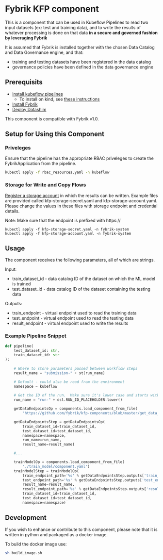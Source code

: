 # Fybrik KFP component

This is a component that can be used in Kubeflow Pipelines to read two input datasets (ex: test and training data), and to write the results of whatever
processing is done on that data **in a secure and governed fashion by leveraging Fybrik**

It is assumed that Fybrik is installed together with the chosen Data Catalog and Data Governance engine, and that:

* training and testing datasets have been registered in the data catalog
* governance policies have been defined in the data governance engine

## Prerequisits

* [Install kubeflow pipelines](https://www.kubeflow.org/docs/components/pipelines/installation/overview/#kubeflow-pipelines-standalone)
  * To install on kind, see [these instructions](https://github.com/machine-learning-exchange/mlx/blob/main/docs/install-mlx-on-kind.md#install-kubeflow-pipelines-for-reference-only-optional)
* [Install Fybrik](https://fybrik.io/v1.0/get-started/quickstart/)
* [Deploy Datashim](https://github.com/datashim-io/datashim)

This component is compatible with Fybrik v1.0.

## Setup for Using this Component

### Priveleges

Ensure that the pipeline has the appropriate RBAC priveleges to create the FybrikApplication from the pipeline.

```bash
kubectl apply -f rbac_resources.yaml -n kubeflow
```

### Storage for Write and Copy Flows

[Register a storage account](https://fybrik.io/v1.0/samples/notebook-write/#deploy-resources-for-write-scenarios) in which the results can be written.  Example files are provided called kfp-storage-secret.yaml and kfp-storage-account.yaml.  Please change the values in these files with storage endpoint and credential details.  

Note: Make sure that the endpoint is prefixed with https://

```
kubectl apply -f kfp-storage-secret.yaml -n fybrik-system
kubectl apply -f kfp-storage-account.yaml -n fybrik-system
```

## Usage

The component receives the following parameters, all of which are strings.

Input:

* train_dataset_id -  data catalog ID of the dataset on which the ML model is trained
* test_dataset_id - data catalog ID of the dataset containing the testing data

Outputs:

* train_endpoint - virtual endpoint used to read the training data
* test_endpoint - virtual endpoint used to read the testing data
* result_endpoint - virtual endpoint used to write the results

### Example Pipeline Snippet

```python
def pipeline(
    test_dataset_id: str,
    train_dataset_id: str
):
       
    # Where to store parameters passed between workflow steps
    result_name = "submission-" + st(run_name)

    # Default - could also be read from the environment
    namespace = kubeflow
    
    # Get the ID of the run.  Make sure it's lower case and starts with a letter 
    run_name = "run-" + dsl.RUN_ID_PLACEHOLDER.lower()

    getDataEndpointsOp = components.load_component_from_file(
        'https://github.com/fybrik/kfp-components/blob/master/get_data_endpoints/component.yaml') 

    getDataEndpointsStep = getDataEndpointsOp(
        train_dataset_id=train_dataset_id, 
        test_dataset_id=test_dataset_id, 
        namespace=namespace, 
        run_name=run_name, 
        result_name=result_name)

    #...

    trainModelOp = components.load_component_from_file(
        './train_model/component.yaml')
    trainModelStep = trainModelOp(
        train_endpoint_path='%s' % getDataEndpointsStep.outputs['train_endpoint'],
        test_endpoint_path='%s' % getDataEndpointsStep.outputs['test_endpoint'],
        result_name=result_name,
        result_endpoint_path='%s' % getDataEndpointsStep.outputs['result_endpoint'],
        train_dataset_id=train_dataset_id,
        test_dataset_id=test_dataset_id,
        namespace=namespace)
```

## Development

If you wish to enhance or contribute to this component, please note that it is 
written in python and packaged as a docker image.

To build the docker image use:

```bash
sh build_image.sh
```

